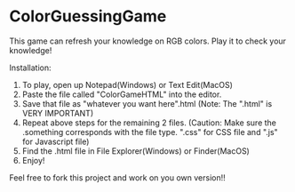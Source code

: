 # ColorGuessingGame
This game can refresh your knowledge on RGB colors. Play it to check your knowledge!

Installation:
1. To play, open up Notepad(Windows) or Text Edit(MacOS)
2. Paste the file called "ColorGameHTML" into the editor.
3. Save that file as "whatever you want here".html (Note: The ".html" is VERY IMPORTANT)
4. Repeat above steps for the remaining 2 files. (Caution: Make sure the .something corresponds with the file type. ".css" for CSS file and ".js" for Javascript file)
5. Find the .html file in File Explorer(Windows) or Finder(MacOS)
6. Enjoy!

Feel free to fork this project and work on you own version!!
